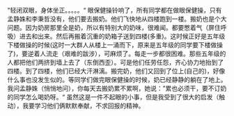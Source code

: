 "轻闭双眼，身体坐正。。。。。“ 眼保健操铃响了，所有同学都在做眼保健操，只有孟静姝和李秉哲没有，他们要去搬奶。他们飞快地从四楼跑到一楼。搬奶也是个大问题。因为奶房那里全是奶，所以有特别大的奶味，很难闻。都要憋着气（屏住呼吸）进去和出来。然后再搬着沉重的奶箱子送到四楼(多重)。这时候正好是五年级下楼做操的时候(这时一大群人从楼上一涌而下，原来是五年级的同学要下楼做操了)，要逆着人流走（艰难的跋涉），可麻烦了。每走一步都很困难。那些五年级的人都把他们两挤到墙上去了（东倒西歪）。可是他们任劳任怨，齐心协力地抬到了四楼。到了四楼，他们已经大汗淋漓。搬完奶，他们又回到了位上(自己的)，好像什么事也没发生似的。等同学们做完眼保健操的时候，奶已经静静的躺在了地上。我问孟静姝（悄悄地问），你每天去搬奶累不累啊，她说：”累也必须干，要不订奶的同学怎么喝奶呀。“ 虽然这是一件不起眼的小事，但是我受到了很大的启发（触动），我要学习他们俩默默奉献，不求回报的精神。

